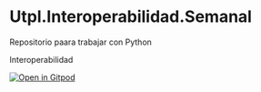 # Utpl.Interoperabilidad.Semanal
Repositorio paara trabajar con Python



Interoperabilidad

[![Open in Gitpod](https://gitpod.io/button/open-in-gitpod.svg)](https://gitpod.io/#https://github.com/JuanGarciaUTPL/Utpl.Interoperabilidad.Semanal.git)
